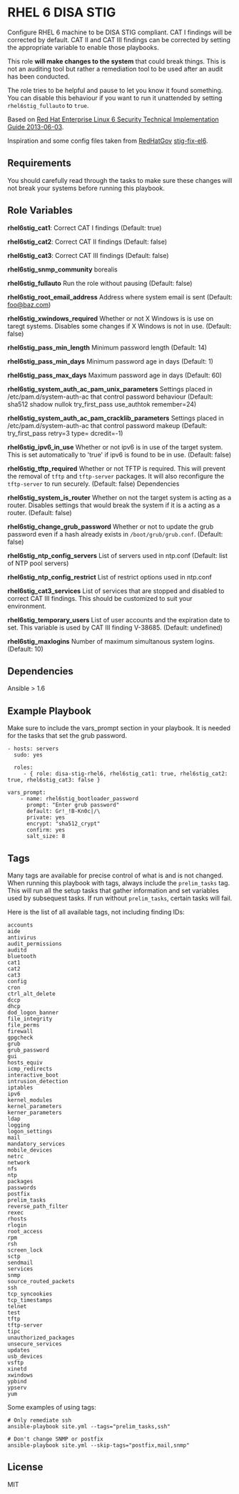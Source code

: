 RHEL 6 DISA STIG
================

Configure RHEL 6 machine to be DISA STIG compliant. CAT I findings will be corrected by default. CAT II and CAT III findings can be corrected by setting the appropriate variable to enable those playbooks.

This role **will make changes to the system** that could break things. This is not an auditing tool but rather a remediation tool to be used after an audit has been conducted.

The role tries to be helpful and pause to let you know it found something. You can disable this behaviour if you want to run it unattended by setting `rhel6stig_fullauto` to `true`.

Based on [Red Hat Enterprise Linux 6 Security Technical Implementation Guide 2013-06-03](http://www.stigviewer.com/stig/red_hat_enterprise_linux_6/).

Inspiration and some config files taken from [RedHatGov](https://github.com/RedHatGov) [stig-fix-el6](https://github.com/RedHatGov/stig-fix-el6).

Requirements
------------

You should carefully read through the tasks to make sure these changes will not break your systems before running this playbook.

Role Variables
--------------

**rhel6stig_cat1**:           Correct CAT I findings (Default: true)

**rhel6stig_cat2**:           Correct CAT II findings (Default: false)

**rhel6stig_cat3**:           Correct CAT III findings (Default: false)

**rhel6stig_snmp_community**  borealis

**rhel6stig_fullauto**                   Run the role without pausing (Default: false)

**rhel6stig_root_email_address**          Address where system email is sent (Default: foo@baz.com)

**rhel6stig_xwindows_required**           Whether or not X Windows is is use on taregt systems. Disables some changes if X Windows is not in use. (Default: false)

**rhel6stig_pass_min_length**             Minimum password length (Default: 14)

**rhel6stig_pass_min_days**               Minimum password age in days (Default: 1)

**rhel6stig_pass_max_days**               Maximum password age in days (Default: 60)

**rhel6stig_system_auth_ac_pam_unix_parameters** Settings placed in /etc/pam.d/system-auth-ac that control password behaviour (Default: sha512 shadow nullok try_first_pass use_authtok remember=24)

**rhel6stig_system_auth_ac_pam_cracklib_parameters** Settings placed in /etc/pam.d/system-auth-ac that control password makeup (Default: try_first_pass retry=3 type= dcredit=-1)


**rhel6stig_ipv6_in_use**       Whether or not ipv6 is in use of the target system. This is set automatically to 'true' if ipv6 is found to be in use. (Default: false)

**rhel6stig_tftp_required**  Whether or not TFTP is required. This will prevent the removal of `tftp` and `tftp-server` packages. It will also  reconfigure the `tftp-server` to run securely. (Default: false)
Dependencies

**rhel6stig_system_is_router** Whether on not the target system is acting as a router. Disables settings that would break the system if it is a acting as a router. (Default: false)

**rhel6stig_change_grub_password** Whether or not to update the grub password even if a hash already exists in `/boot/grub/grub.conf`. (Default: false)

**rhel6stig_ntp_config_servers** List of servers used in ntp.conf (Default: list of NTP pool servers)

**rhel6stig_ntp_config_restrict** List of restrict options used in ntp.conf

**rhel6stig_cat3_services** List of services that are stopped and disabled to correct CAT III findings. This should be customized to suit your environment.

**rhel6stig_temporary_users** List of user accounts and the expiration date to set. This variable is used by CAT III finding V-38685. (Default: undefined)

**rhel6stig_maxlogins** Number of maximum simultanous system logins. (Default: 10)

Dependencies
------------

Ansible > 1.6

Example Playbook
-------------------------

Make sure to include the vars_prompt section in your playbook. It is needed for the tasks that set the grub password.

    - hosts: servers
      sudo: yes

      roles:
         - { role: disa-stig-rhel6, rhel6stig_cat1: true, rhel6stig_cat2: true, rhel6stig_cat3: false }

    vars_prompt:
        - name: rhel6stig_bootloader_password
          prompt: "Enter grub password"
          default: Gr!_!B-Kn0c|/\
          private: yes
          encrypt: "sha512_crypt"
          confirm: yes
          salt_size: 8

Tags
----
Many tags are available for precise control of what is and is not changed. When running this playbook with tags, always include the `prelim_tasks` tag. This will run all the setup tasks that gather information and set variables used by subsequest tasks. If run without `prelim_tasks`, certain tasks will fail.

Here is the list of all available tags, not including finding IDs:

    accounts
    aide
    antivirus
    audit_permissions
    auditd
    bluetooth
    cat1
    cat2
    cat3
    config
    cron
    ctrl_alt_delete
    dccp
    dhcp
    dod_logon_banner
    file_integrity
    file_perms
    firewall
    gpgcheck
    grub
    grub_password
    gui
    hosts_equiv
    icmp_redirects
    interactive_boot
    intrusion_detection
    iptables
    ipv6
    kernel_modules
    kernel_parameters
    kerner_parameters
    ldap
    logging
    logon_settings
    mail
    mandatory_services
    mobile_devices
    netrc
    network
    nfs
    ntp
    packages
    passwords
    postfix
    prelim_tasks
    reverse_path_filter
    rexec
    rhosts
    rlogin
    root_access
    rpm
    rsh
    screen_lock
    sctp
    sendmail
    services
    snmp
    source_routed_packets
    ssh
    tcp_syncookies
    tcp_timestamps
    telnet
    test
    tftp
    tftp-server
    tipc
    unauthorized_packages
    unsecure_services
    updates
    usb_devices
    vsftp
    xinetd
    xwindows
    ypbind
    ypserv
    yum

Some examples of using tags:

    # Only remediate ssh
    ansible-playbook site.yml --tags="prelim_tasks,ssh"

    # Don't change SNMP or postfix
    ansible-playbook site.yml --skip-tags="postfix,mail,snmp"


License
-------

MIT

